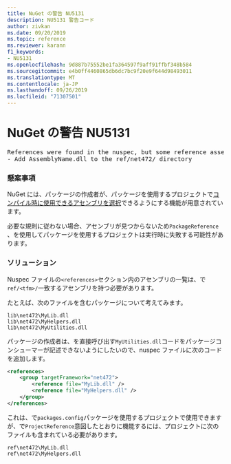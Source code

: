 ```yaml
---
title: NuGet の警告 NU5131
description: NU5131 警告コード
author: zivkan
ms.date: 09/20/2019
ms.topic: reference
ms.reviewer: karann
f1_keywords:
- NU5131
ms.openlocfilehash: 9d887b75552be1fa364597f9aff91ffbf348b584
ms.sourcegitcommit: e4b0ff4460865db6dc7bc9f20e9f644d98493011
ms.translationtype: MT
ms.contentlocale: ja-JP
ms.lasthandoff: 09/26/2019
ms.locfileid: "71307501"
---
```

# <a name="nuget-warning-nu5131"></a>NuGet の警告 NU5131

<pre>References were found in the nuspec, but some reference assemblies were not found in both the nuspec and ref folder. Add the following reference assemblies:
- Add AssemblyName.dll to the ref/net472/ directory</pre>

### <a name="issue"></a>懸案事項

NuGet には、パッケージの作成者が、パッケージを使用するプロジェクトで[コンパイル時に使用できるアセンブリを選択](https://docs.microsoft.com/en-gb/nuget/create-packages/select-assemblies-referenced-by-projects)できるようにする機能が用意されています。

必要な規則に従わない場合、アセンブリが見つからないため`PackageReference` 、を使用してパッケージを使用するプロジェクトは実行時に失敗する可能性があります。

### <a name="solution"></a>ソリューション

Nuspec ファイルの`<references>`セクション内のアセンブリの一覧は、で`ref/<tfm>/`一致するアセンブリを持つ必要があります。

たとえば、次のファイルを含むパッケージについて考えてみます。

```text
lib\net472\MyLib.dll
lib\net472\MyHelpers.dll
lib\net472\MyUtilities.dll
```

パッケージの作成者は、を直接呼び出す`MyUtilities.dll`コードをパッケージコンシューマーが記述できないようにしたいので、nuspec ファイルに次のコードを追加します。

```xml
<references>
    <group targetFramework="net472">
        <reference file="MyLib.dll" />
        <reference file="MyHelpers.dll" />
    </group>
</references>
```

これは、で`packages.config`パッケージを使用するプロジェクトで使用できますが、で`ProjectReference`意図したとおりに機能するには、プロジェクトに次のファイルも含まれている必要があります。

```text
ref\net472\MyLib.dll
ref\net472\MyHelpers.dll
```
